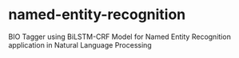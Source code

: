 # named-entity-recognition
BIO Tagger using BiLSTM-CRF Model for Named Entity Recognition application in Natural Language Processing
